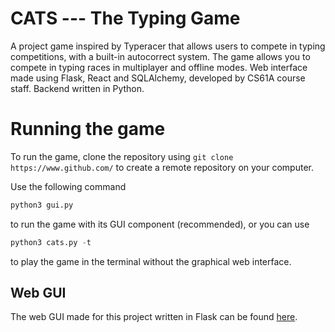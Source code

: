 # CATS --- The Typing Game
A project game inspired by Typeracer that allows users to compete in typing competitions, with a built-in autocorrect system. The game allows you to compete in typing races in multiplayer and offline modes. Web interface made using Flask, React and SQLAlchemy, developed by CS61A course staff. Backend written in Python.

# Running the game
To run the game, clone the repository using 
` git clone https://www.github.com/ `
to create a remote repository on your computer.

Use the following command
``` python
python3 gui.py
```
to run the game with its GUI component (recommended), or you can use
``` python
python3 cats.py -t 
```
to play the game in the terminal without the graphical web interface. 

## Web GUI

The web GUI made for this project written in Flask can be found [here](https://github.com/Cal-CS-61A-Staff/cats-gui).

